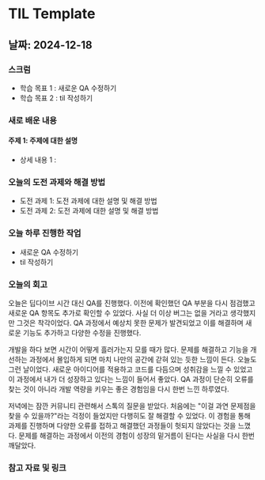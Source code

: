 # TIL Template

## 날짜: 2024-12-18

### 스크럼
- 학습 목표 1 : 새로운 QA 수정하기
- 학습 목표 2 : til 작성하기


### 새로 배운 내용
#### 주제 1: 주제에 대한 설명
- 상세 내용 1 : 

### 오늘의 도전 과제와 해결 방법
- 도전 과제 1: 도전 과제에 대한 설명 및 해결 방법
- 도전 과제 2: 도전 과제에 대한 설명 및 해결 방법

### 오늘 하루 진행한 작업
- 새로운 QA 수정하기
- til 작성하기

### 오늘의 회고
오늘은 딥다이브 시간 대신 QA를 진행했다. 이전에 확인했던 QA 부분을 다시 점검했고 새로운 QA 항목도 추가로 확인할 수 있었다. 사실 더 이상 버그는 없을 거라고 생각했지만 그것은 착각이었다. QA 과정에서 예상치 못한 문제가 발견되었고 이를 해결하며 새로운 기능도 추가하고 다양한 수정을 진행했다.

개발을 하다 보면 시간이 어떻게 흘러가는지 모를 때가 많다. 문제를 해결하고 기능을 개선하는 과정에서 몰입하게 되면 마치 나만의 공간에 갇혀 있는 듯한 느낌이 든다. 오늘도 그런 날이었다. 새로운 아이디어를 적용하고 코드를 다듬으며 성취감을 느낄 수 있었고 이 과정에서 내가 더 성장하고 있다는 느낌이 들어서 좋았다. QA 과정이 단순히 오류를 찾는 것이 아니라 개발 역량을 키우는 좋은 경험임을 다시 한번 느낀 하루였다.

저녁에는 잠깐 커뮤니티 관련해서 스톡의 질문을 받았다. 처음에는 "이걸 과연 문제점을 찾을 수 있을까?"라는 걱정이 들었지만 다행히도 잘 해결할 수 있었다. 이 경험을 통해 과제를 진행하며 다양한 오류를 접하고 해결했던 과정들이 헛되지 않았다는 것을 느꼈다.
문제를 해결하는 과정에서 이전의 경험이 성장의 밑거름이 된다는 사실을 다시 한번 깨달았다.

### 참고 자료 및 링크
